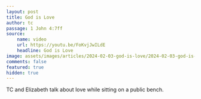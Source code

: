 ```yaml
---
layout: post
title: God is Love
author: tc
passage: 1 John 4:7ff
source:
    name: video
    url: https://youtu.be/FoKvjJwILdE
    headline: God is Love
image: assets/images/articles/2024-02-03-god-is-love/2024-02-03-god-is-love.jpg
comments: false
featured: true
hidden: true
---
```


TC and Elizabeth talk about love while sitting on a public bench.

